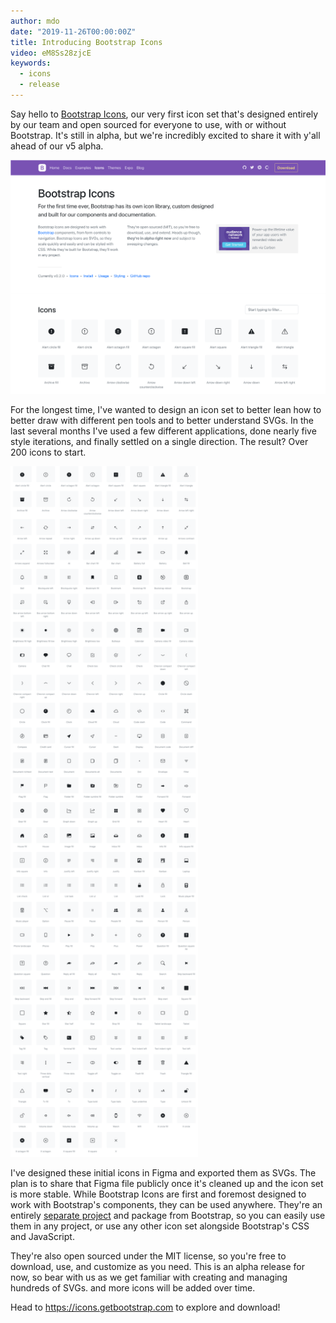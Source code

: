 ```yaml
---
author: mdo
date: "2019-11-26T00:00:00Z"
title: Introducing Bootstrap Icons
video: eM8Ss28zjcE
keywords:
  - icons
  - release
---
```


Say hello to [Bootstrap Icons](https://icons.getbootstrap.com/), our very first icon set that's designed entirely by our team and open sourced for everyone to use, with or without Bootstrap. It's still in alpha, but we're incredibly excited to share it with y'all ahead of our v5 alpha.

[![Bootstrap Icons docs](/assets/img/2019/11/bi-docs.png)](https://icons.getbootstrap.com/)

For the longest time, I've wanted to design an icon set to better lean how to better draw with different pen tools and to better understand SVGs. In the last several months I've used a few different applications, done nearly five style iterations, and finally settled on a single direction. The result? Over 200 icons to start.

<img src="/assets/img/2019/11/bi-icons.png" alt="Bootstrap Icons full list" width="300" style="margin: 0 auto;">

I've designed these initial icons in Figma and exported them as SVGs. The plan is to share that Figma file publicly once it's cleaned up and the icon set is  more stable. While Bootstrap Icons are first and foremost designed to work with Bootstrap's components, they can be used anywhere. They're an entirely [separate project](https://github.com/twbs/icons) and package from Bootstrap, so you can easily use them in any project, or use any other icon set alongside Bootstrap's CSS and JavaScript.

They're also open sourced under the MIT license, so you're free to download, use, and customize as you need. This is an alpha release for now, so bear with us as we get familiar with creating and managing hundreds of SVGs. and more icons will be added over time.

Head to <https://icons.getbootstrap.com> to explore and download!
